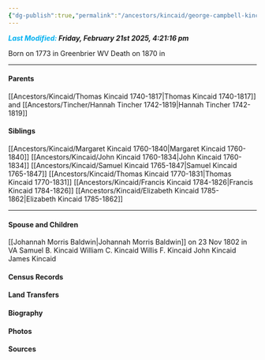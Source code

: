 ```yaml
---
{"dg-publish":true,"permalink":"/ancestors/kincaid/george-campbell-kincaid-1773-1870/","tags":["George-Campbell-Kincaid"]}
---
```


***<font color="#00b0f0">Last Modified:</font> Friday, February 21st 2025, 4:21:16 pm***

Born on  1773 in Greenbrier WV
Death on 1870 in <!-- link to place -->

---
#### Parents

[[Ancestors/Kincaid/Thomas Kincaid 1740-1817\|Thomas Kincaid 1740-1817]] and [[Ancestors/Tincher/Hannah Tincher 1742-1819\|Hannah Tincher 1742-1819]]
#### Siblings
[[Ancestors/Kincaid/Margaret Kincaid 1760-1840\|Margaret Kincaid 1760-1840]]
[[Ancestors/Kincaid/John Kincaid 1760-1834\|John Kincaid 1760-1834]]
[[Ancestors/Kincaid/Samuel Kincaid 1765-1847\|Samuel Kincaid 1765-1847]]
[[Ancestors/Kincaid/Thomas Kincaid 1770-1831\|Thomas Kincaid 1770-1831]]
[[Ancestors/Kincaid/Francis Kincaid 1784-1826\|Francis Kincaid 1784-1826]]
[[Ancestors/Kincaid/Elizabeth Kincaid 1785-1862\|Elizabeth Kincaid 1785-1862]]

---
#### Spouse and Children
[[Johannah Morris Baldwin\|Johannah Morris Baldwin]] on 23 Nov 1802 in VA
Samuel B. Kincaid
William C. Kincaid
Willis F. Kincaid
John Kincaid
James Kincaid
#### Census Records

#### Land Transfers

#### Biography

#### Photos

#### Sources

